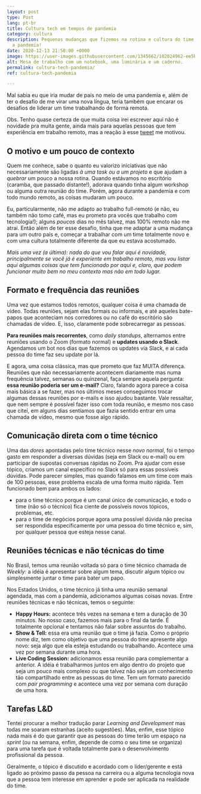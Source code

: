 ```yaml
---
layout: post
type: Post
lang: pt-br
title: Cultura tech em tempos de pandemia
category: cultura
description: Pequenas mudanças que fizemos na rotina e cultura do time tech durante
  a pandemia!
date: 2020-12-13 21:50:00 +0000
image: https://user-images.githubusercontent.com/1345662/102024962-ee5b9200-3d62-11eb-84d5-3a77c034f3c1.jpg
alt: Mesa de trabalho com um notebook, uma luminária e um caderno.
permalink: cultura-tech-pandemia/
ref: cultura-tech-pandemia

---
```

Mal sabia eu que iria mudar de país no meio de uma pandemia e, além de ter o desafio de me virar uma nova língua, teria também que encarar os desafios de liderar um time trabalhando de forma remota.

Obs. Tenho quase certeza de que muita coisa irei escrever aqui não é novidade pra muita gente, ainda mais para aquelas pessoas que tem experiência em trabalho remoto, mas a reação à esse [tweet](https://twitter.com/raphaelfabeni/status/1336263682628722689 "Link de um tweet falando sobre a minha idéia ed escrever sobre o dia a dia do time em época de pandemia.") me motivou.

## O motivo e um pouco de contexto

Quem me conhece, sabe o quanto eu valorizo iniciativas que não necessariamente são ligadas _à uma task ou a um projeto_ e que ajudam a _quebrar_ um pouco a nossa rotina. Quando estávamos no escritório (caramba, que passado distante!), adorava quando tinha algum workshop ou alguma outra reunião do time. Porém, agora durante a pandemia e com todo mundo remoto, as coisas mudaram um pouco.

Eu, particularmente, não me adapto ao trabalho full-remoto (e não, eu também não tomo café, mas eu prometo pra vocês que trabalho com tecnologia!); alguns _poucos_ dias no mês talvez, mas 100% remoto não me atrai. Então além de ter esse desafio, tinha que me adaptar a uma mudança para um outro país e, começar a trabalhar com um time totalmente novo e com uma cultura totalmente diferente da que eu estava acostumado.

_Mais uma vez (a última): nada do que vou falar aqui é novidade, principalmente se você já é experiente em trabalho remoto, mas vou listar aqui algumas coisas que tem funcionado por aqui e, claro, que podem funcionar muito bem no meu contexto mas não em todo lugar._

## Formato e frequência das reuniões

Uma vez que estamos todos remotos, qualquer coisa é uma chamada de vídeo. Todas reuniões, sejam elas formais ou informais, e até aqueles bate-papos que aconteciam nos corredores ou no café do escritório são chamadas de vídeo. E, isso, claramente pode sobrecarregar as pessoas.

**Para reuniões mais recorrentes**, como _daily standups_, alternamos entre reuniões usando o Zoom (formato normal) e **updates usando o Slack**. Agendamos um bot nos dias que fazemos os updates via Slack, e aí cada pessoa do time faz seu update por lá.

E agora, uma coisa clássica, mas que prometo que faz MUITA diferença. Reuniões que não necessariamente acontecem diariamente mas numa frequência talvez, semanas ou quinzenal, faça sempre aquela pergunta: **essa reunião poderia ser um e-mail?** Claro, falando agora parece a coisa mais básica a se fazer, mas nos últimos meses conseguimos trocar algumas dessas reuniões por e-mails e isso ajudou bastante. Vale ressaltar, que nem sempre é possível fazer isso com toda reunião, e mesmo nos caso que citei, em alguns dias sentíamos que fazia sentido entrar em uma chamada de vídeo, mesmo que fosse algo rápido.

## Comunicação direta com o time técnico

Uma das _dores_ apontadas pelo time técnico nesse _novo normal_, foi o tempo gasto em responder a diversas dúvidas (seja em Slack ou e-mail) ou em participar de supostas conversas rápidas no Zoom. Pra ajudar com esse tópico, criamos um canal específico no Slack só para essas possíveis dúvidas. Pode parecer simples, mas quando falamos em um time com mais de 100 pessoas, esse problema escala de uma forma muito rápida. Tem funcionado bem para ambos os lados:

* para o time técnico porque é um canal único de comunicação, e todo o time (não só o técnico) fica ciente de possíveis novos tópicos, problemas, etc.
* para o time de negócios porque agora uma possível dúvida não precisa ser respondida especificamente por uma pessoa do time técnico e, sim, por qualquer pessoa que esteja nesse canal.

## Reuniões técnicas e não técnicas do time

No Brasil, temos uma reunião voltada só para o time técnico chamada de _Weekly:_ a idéia é apresentar sobre algum tema, discutir algum tópico ou simplesmente juntar o time para bater um papo.

Nos Estados Unidos, o time técnico já tinha uma reunião semanal agendada, mas com a pandemia, adicionamos algumas coisas novas. Entre reuniões técnicas e não técnicas, temos o seguinte:

* **Happy Hours:** acontece três vezes na semana e tem a duração de 30 minutos. No nosso caso, fazemos mais para o final da tarde. É totalmente opcional e tentamos não falar sobre assuntos do trabalho.
* **Show & Tell:** essa era uma reunião que o time já fazia. Como o próprio nome diz, tem como objetivo que uma pessoa do time apresente algo novo: seja algo que ela esteja estudando ou trabalhando. Acontece uma vez por semana durante uma hora.
* **Live Coding Session:** adicionamos essa reunião para complementar a anterior. A idéia é trabalharmos juntos em algo dentro do projeto que seja um pouco mais complexo ou que talvez não seja um conhecimento tão compartilhado entre as pessoas do time. Tem um formato parecido com _pair programming_ e acontece uma vez por semana com duração de uma hora.

## Tarefas L&D

Tentei procurar a melhor tradução parar _Learning and Development_ mas todas me soaram estranhas (aceito sugestões). Mas, enfim, esse tópico nada mais é do que garantir que as pessoas do time terão um espaço na _sprint_ (ou na semana, enfim, depende de como o seu time se organiza) para uma tarefa que é voltada totalmente para o desenvolvimento profissional da pessoa.

Geralmente, o tópico é discutido e acordado com o líder/gerente e está ligado ao próximo passo da pessoa na carreira ou a alguma tecnologia nova que a pessoa tem interesse em aprender e pode ser aplicada na realidade do time.
